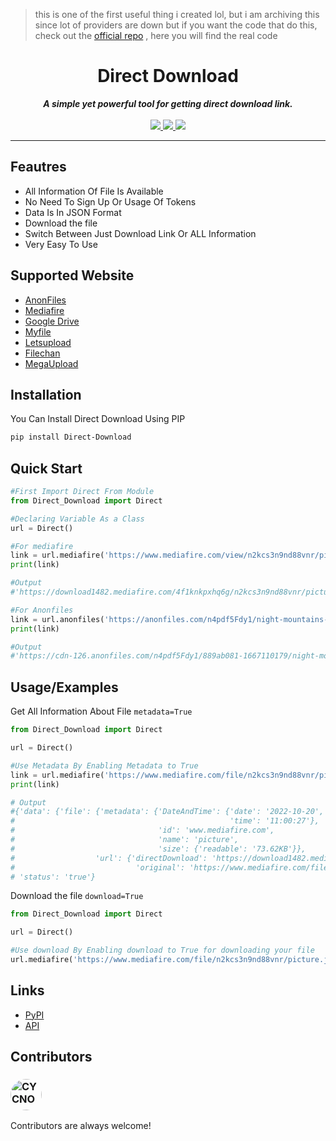 > this is one of the first useful thing i created lol, but i am archiving this since lot of providers are down but if you want the code that do this, check out the [official repo](https://github.com/CYCNO/Direct-Download-API) , here you will find the real code

<div align="center">
<h1 align="center">Direct Download</h1>
<strong><i>A simple yet powerful tool for getting direct download link.</i></strong>
<br>
<br>
<a href="https://www.python.org/">
<img src="https://img.shields.io/badge/MADE%20WITH-PYTHON-red?logoColor=red&logo=Python&style=for-the-badge">
</a>
<a href="https://pypi.org/project/Direct-Download/">
<img src="https://img.shields.io/badge/PYPI-V0.4-blue?logo=PyPI&style=for-the-badge">
</a>
<a href="https://github.com/CYCNO/DirectDownload/graphs/contributors">
<img src="https://img.shields.io/github/contributors/cycno/DirectDownload?style=for-the-badge&color=green&logo=GitHub">
</a>
</div>

---

## Feautres

 - All Information Of File Is Available
 - No Need To Sign Up Or Usage Of Tokens 
 - Data Is In JSON Format 
 - Download the file
 - Switch Between Just Download Link Or ALL Information
 - Very Easy To Use
 
 ## Supported Website

- [AnonFiles](https://anonfiles.com/)
- [Mediafire](https://mediafire.com/)
- [Google Drive](https://drive.google.com/)
- [Myfile](https://myfile.is/)
- [Letsupload](https://letsupload.cc/)
- [Filechan](https://filechan.org/)
- [MegaUpload](https://megaupload.nz/)

## Installation
You Can Install Direct Download Using PIP

```bash
pip install Direct-Download
```

## Quick Start

```py
#First Import Direct From Module
from Direct_Download import Direct

#Declaring Variable As a Class
url = Direct()

#For mediafire
link = url.mediafire('https://www.mediafire.com/view/n2kcs3n9nd88vnr/picture.jpeg/file')
print(link)

#Output
#'https://download1482.mediafire.com/4f1knkpxhq6g/n2kcs3n9nd88vnr/picture.jpeg'

#For Anonfiles
link = url.anonfiles('https://anonfiles.com/n4pdf5Fdy1/night-mountains-minimalist-8k-wo_1_jpeg')
print(link)

#Output
#'https://cdn-126.anonfiles.com/n4pdf5Fdy1/889ab081-1667110179/night-mountains-minimalist-8k-wo (1).jpeg'
```

## Usage/Examples
Get All Information About File `metadata=True`

```py
from Direct_Download import Direct

url = Direct()

#Use Metadata By Enabling Metadata to True
link = url.mediafire('https://www.mediafire.com/file/n2kcs3n9nd88vnr/picture.jpeg/file', metadata=True)
print(link)

# Output
#{'data': {'file': {'metadata': {'DateAndTime': {'date': '2022-10-20',
#                                                'time': '11:00:27'},
#                                'id': 'www.mediafire.com',
#                                'name': 'picture',
#                                'size': {'readable': '73.62KB'}},
#                  'url': {'directDownload': 'https://download1482.mediafire.com/h32ugeuxwitg/n2kcs3n9nd88vnr/picture.jpeg',
#                           'original': 'https://www.mediafire.com/file/n2kcs3n9nd88vnr/picture.jpeg/file'}}},
# 'status': 'true'}
```

Download the file `download=True`
```py
from Direct_Download import Direct

url = Direct()

#Use download By Enabling download to True for downloading your file 
url.mediafire('https://www.mediafire.com/file/n2kcs3n9nd88vnr/picture.jpeg/file', download=True)
```
## Links
- [PyPI](https://pypi.org/project/Direct-Download/)
- [API](https://github.com/CYCNO/Direct-Download-API)

## Contributors
### <a href="https://github.com/CYCNO"><img src="https://avatars.githubusercontent.com/u/90704569?v=4" alt="CYCNO" width="50" height="50" style="border-radius: 50%;"></a>

Contributors are always welcome!
